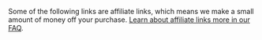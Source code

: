 Some of the following links are affiliate links, which means we make a small amount of money off your purchase. [Learn about affiliate links more in our FAQ](/faq).

